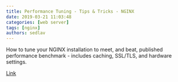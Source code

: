 ```yaml
---
title: Performance Tuning - Tips & Tricks - NGINX
date: 2019-03-21 11:03:48
categories: [web server]
tags: [nginx]
authors: sedlav
---
```

        
How to tune your NGINX installation to meet, and beat, published performance benchmark - includes caching, SSL/TLS, and hardware settings.

[Link](https://www.nginx.com/blog/performance-tuning-tips-tricks/)
